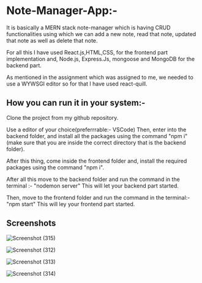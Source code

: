 # Note-Manager-App:-

It is basically a MERN stack note-manager which is having CRUD functionalities using which we can add a new note, read that note, updated that note as well as delete that note.

For all this I have used React.js,HTML,CSS, for the frontend part implementation and,
Node.js, Express.Js, mongoose and MongoDB for the backend part.

As mentioned in the assignment which was assigned to me, we needed to use a WYWSGI editor so for that I have used react-quill.




## How you can run it in your system:-

Clone the project from my github repository.

Use a editor of your choice(preferrrable:- VSCode)
Then, enter into the backend folder, and install all the packages using the command "npm i" (make sure that you are inside the correct directory that is the backend folder).

After this thing, come inside the frontend folder and, install the required packages using the command "npm i".

After all this move to the backend folder and run the command in the terminal :- "nodemon server"
This will let your backend part started.

Then, move to the frontend folder and run the command in the terminal:- "npm start" 
This will ley your frontend part started.


## Screenshots
![Screenshot (315)](https://github.com/ptripathi2002/Note_Manager_App/assets/90204816/637c9009-2247-4533-8e46-f8c3e123086d)


![Screenshot (312)](https://github.com/ptripathi2002/Note_Manager_App/assets/90204816/83c16eaf-4bb7-422a-b9e6-3228051a1ebb)

![Screenshot (313)](https://github.com/ptripathi2002/Note_Manager_App/assets/90204816/c4822567-ed40-4f58-af72-96eab3a900fe)

![Screenshot (314)](https://github.com/ptripathi2002/Note_Manager_App/assets/90204816/80363ea0-5334-4247-9bc3-c42e931e331c)


